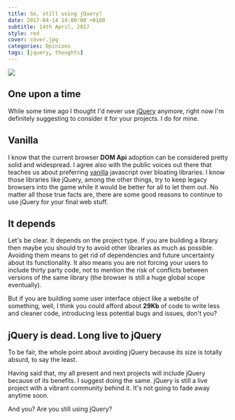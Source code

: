 ```yaml
---
title: So, still using jQuery?
date: 2017-04-14 14:00:00 +0100
subtitle: 14th April, 2017
style: red
cover: cover.jpg
categories: Opinions
tags: [jquery, thoughts]
---
```


![](../assets/posts/still-using-jquery/cover.jpg)

## One upon a time

While some time ago I thought I'd never use [jQuery](https://jquery.com) anymore, right now I'm definitely suggesting to consider it for your projects. I do for mine.

## Vanilla

I know that the current browser **DOM Api** adoption can be considered pretty solid and widespread. 
I agree also with the public voices out there that teaches us about preferring [vanilla](http://vanilla-js.com/) javascript over bloating libraries.
I know those libraries like jQuery, among the other things, try to keep legacy browsers into the game while it would be better for all to let them out.
No matter all those true facts are, there are some good reasons to continue to use jQuery for your final web stuff.

## It depends

Let's be clear. It depends on the project type.
If you are building a library then maybe you should try to avoid other libraries as much as possible. Avoiding them means to get rid of dependencies and future uncertainty about its functionality.
It also means you are not forcing your users to include thirty party code, not to mention the risk of conflicts between versions of the same library (the browser is still a huge global scope eventually).

But if you are building some user interface object like a website of something, well, I think you could afford about **29Kb** of code to write less and cleaner code, introducing less potential bugs and issues, don't you?

## jQuery is dead. Long live to jQuery

To be fair, the whole point about avoiding jQuery because its size is totally absurd, to say the least.

Having said that, my all present and next projects will include jQuery because of its benefits.
I suggest doing the same. jQuery is still a live project with a vibrant community behind it. It's not going to fade away anytime soon.

And you? Are you still using jQuery?
